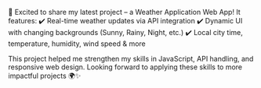 🚀 Excited to share my latest project – a Weather Application Web App!
It features:
✔️ Real-time weather updates via API integration
✔️ Dynamic UI with changing backgrounds (Sunny, Rainy, Night, etc.)
✔️ Local city time, temperature, humidity, wind speed & more

This project helped me strengthen my skills in JavaScript, API handling, and responsive web design. Looking forward to applying these skills to more impactful projects 🌍✨
